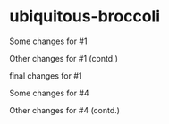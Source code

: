 # ubiquitous-broccoli

Some changes for #1

Other changes for #1 (contd.)

final changes for #1

Some changes for #4

Other changes for #4 (contd.)
